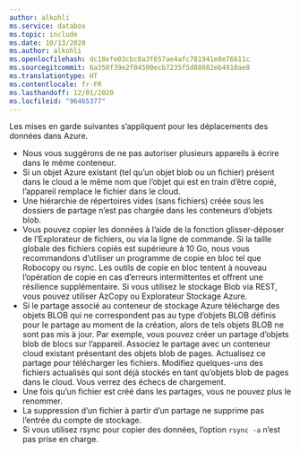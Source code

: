 ```yaml
---
author: alkohli
ms.service: databox
ms.topic: include
ms.date: 10/13/2020
ms.author: alkohli
ms.openlocfilehash: dc18efe03cbc8a3f657ae4afc781941e8e76611c
ms.sourcegitcommit: 6a350f39e2f04500ecb7235f5d88682eb4910ae8
ms.translationtype: HT
ms.contentlocale: fr-FR
ms.lasthandoff: 12/01/2020
ms.locfileid: "96465377"
---
```

Les mises en garde suivantes s’appliquent pour les déplacements des données dans Azure.

- Nous vous suggérons de ne pas autoriser plusieurs appareils à écrire dans le même conteneur.
- Si un objet Azure existant (tel qu’un objet blob ou un fichier) présent dans le cloud a le même nom que l’objet qui est en train d’être copié, l’appareil remplace le fichier dans le cloud.
- Une hiérarchie de répertoires vides (sans fichiers) créée sous les dossiers de partage n’est pas chargée dans les conteneurs d’objets blob.
- Vous pouvez copier les données à l’aide de la fonction glisser-déposer de l’Explorateur de fichiers, ou via la ligne de commande. Si la taille globale des fichiers copiés est supérieure à 10 Go, nous vous recommandons d’utiliser un programme de copie en bloc tel que Robocopy ou rsync. Les outils de copie en bloc tentent à nouveau l’opération de copie en cas d’erreurs intermittentes et offrent une résilience supplémentaire. Si vous utilisez le stockage Blob via REST, vous pouvez utiliser AzCopy ou Explorateur Stockage Azure.
- Si le partage associé au conteneur de stockage Azure télécharge des objets BLOB qui ne correspondent pas au type d’objets BLOB définis pour le partage au moment de la création, alors de tels objets BLOB ne sont pas mis à jour. Par exemple, vous pouvez créer un partage d’objets blob de blocs sur l’appareil. Associez le partage avec un conteneur cloud existant présentant des objets blob de pages. Actualisez ce partage pour télécharger les fichiers. Modifiez quelques-uns des fichiers actualisés qui sont déjà stockés en tant qu’objets blob de pages dans le cloud. Vous verrez des échecs de chargement.
- Une fois qu’un fichier est créé dans les partages, vous ne pouvez plus le renommer.
- La suppression d’un fichier à partir d’un partage ne supprime pas l’entrée du compte de stockage.
- Si vous utilisez rsync pour copier des données, l’option `rsync -a` n’est pas prise en charge.
